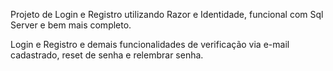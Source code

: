 Projeto de Login e Registro utilizando Razor e Identidade, funcional com Sql Server e bem mais completo.

Login e Registro e demais funcionalidades de verificação via e-mail cadastrado, reset de senha e relembrar senha.

